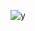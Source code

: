 ![y](http://www.mariowiki.com/images/5/5b/BeeMario.jpg)

<!--
http://www.chunichi.co.jp/chuspo/image/menu/doala50x50banner.gif

http://www.fotoknudsen.no/archive48/020520050154y7xgAxCLU7ePSGtweQ/medium/2002200723461cjRuZLYpmaW1TvyTJ.JPG?91

http://galeon.com/agustinhuarte2/secuencia_01/zoofilia_05_jpg.jpg

http://farm4.static.flickr.com/3226/2697711893_be25871db6_b.jpg

http://knowingtheworld.com/clipart/disney/mickey/10.gif
-->

